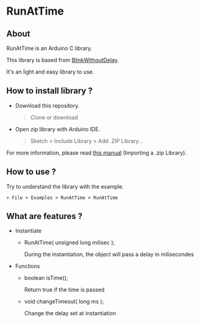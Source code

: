 # RunAtTime

## About
RunAtTime is an Arduino C library. 

This library is based from [BlinkWithoutDelay](https://www.arduino.cc/en/Tutorial/BlinkWithoutDelay).

It's an light and easy library to use.

## How to install library ?
- Download this repository.

    > Clone or download
    
- Open zip library with Arduino IDE.

    > Sketch > Include Library > Add .ZIP Library...

For more information, please read [this manual](https://www.arduino.cc/en/Guide/Libraries#toc4) (Importing a .zip Library).

## How to use ?
Try to understand the library with the example.

    > File > Examples > RunAtTime > RunAtTime

## What are features ?
- Instantiate
    - RunAtTime( unsigned long milisec );
    
        During the instantiation, the object will pass a delay in milisecondes
        
- Functions
    - boolean isTime();
    
        Return true if the time is passed
        
    - void changeTimeout( long ms );
    
        Change the delay set at instantiation
